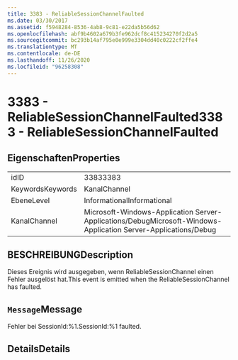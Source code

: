 ```yaml
---
title: 3383 - ReliableSessionChannelFaulted
ms.date: 03/30/2017
ms.assetid: f5948284-8536-4ab8-9c81-e22da5b56d62
ms.openlocfilehash: abf9b4602a679b3fe962dcf8c415234270f2d2a5
ms.sourcegitcommit: bc293b14af795e0e999e3304dd40c0222cf2ffe4
ms.translationtype: MT
ms.contentlocale: de-DE
ms.lasthandoff: 11/26/2020
ms.locfileid: "96258308"
---
```

# <a name="3383---reliablesessionchannelfaulted"></a><span data-ttu-id="a4f1b-102">3383 - ReliableSessionChannelFaulted</span><span class="sxs-lookup"><span data-stu-id="a4f1b-102">3383 - ReliableSessionChannelFaulted</span></span>

## <a name="properties"></a><span data-ttu-id="a4f1b-103">Eigenschaften</span><span class="sxs-lookup"><span data-stu-id="a4f1b-103">Properties</span></span>  
  
|||  
|-|-|  
|<span data-ttu-id="a4f1b-104">id</span><span class="sxs-lookup"><span data-stu-id="a4f1b-104">ID</span></span>|<span data-ttu-id="a4f1b-105">3383</span><span class="sxs-lookup"><span data-stu-id="a4f1b-105">3383</span></span>|  
|<span data-ttu-id="a4f1b-106">Keywords</span><span class="sxs-lookup"><span data-stu-id="a4f1b-106">Keywords</span></span>|<span data-ttu-id="a4f1b-107">Kanal</span><span class="sxs-lookup"><span data-stu-id="a4f1b-107">Channel</span></span>|  
|<span data-ttu-id="a4f1b-108">Ebene</span><span class="sxs-lookup"><span data-stu-id="a4f1b-108">Level</span></span>|<span data-ttu-id="a4f1b-109">Informational</span><span class="sxs-lookup"><span data-stu-id="a4f1b-109">Informational</span></span>|  
|<span data-ttu-id="a4f1b-110">Kanal</span><span class="sxs-lookup"><span data-stu-id="a4f1b-110">Channel</span></span>|<span data-ttu-id="a4f1b-111">Microsoft-Windows-Application Server-Applications/Debug</span><span class="sxs-lookup"><span data-stu-id="a4f1b-111">Microsoft-Windows-Application Server-Applications/Debug</span></span>|  
  
## <a name="description"></a><span data-ttu-id="a4f1b-112">BESCHREIBUNG</span><span class="sxs-lookup"><span data-stu-id="a4f1b-112">Description</span></span>  

 <span data-ttu-id="a4f1b-113">Dieses Ereignis wird ausgegeben, wenn ReliableSessionChannel einen Fehler ausgelöst hat.</span><span class="sxs-lookup"><span data-stu-id="a4f1b-113">This event is emitted when the ReliableSessionChannel has faulted.</span></span>  
  
## <a name="message"></a><span data-ttu-id="a4f1b-114">`Message`</span><span class="sxs-lookup"><span data-stu-id="a4f1b-114">Message</span></span>  

 <span data-ttu-id="a4f1b-115">Fehler bei SessionId:%1.</span><span class="sxs-lookup"><span data-stu-id="a4f1b-115">SessionId:%1 faulted.</span></span>  
  
## <a name="details"></a><span data-ttu-id="a4f1b-116">Details</span><span class="sxs-lookup"><span data-stu-id="a4f1b-116">Details</span></span>
